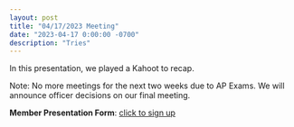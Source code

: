 ```yaml
---
layout: post
title: "04/17/2023 Meeting"
date: "2023-04-17 0:00:00 -0700"
description: "Tries"
---
```


In this presentation, we played a Kahoot to recap. 

Note: No more meetings for the next two weeks due to AP Exams. We will announce officer decisions on our final meeting. 

**Member Presentation Form**: [click to sign up](https://tinyurl.com/lhscsmember23)


